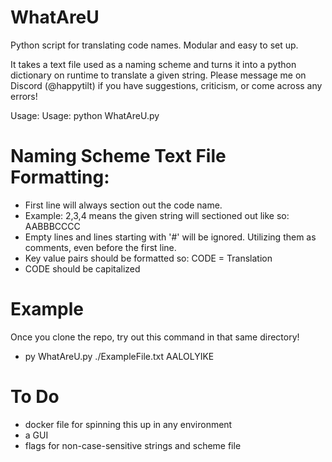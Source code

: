 # WhatAreU
Python script for translating code names. Modular and easy to set up.

It takes a text file used as a naming scheme and turns it into a python dictionary on runtime to translate a given string.
Please message me on Discord (@happytilt) if you have suggestions, criticism, or come across any errors!

Usage: Usage: python WhatAreU.py <scheme-file-path> <string>


# Naming Scheme Text File Formatting:
- First line will always section out the code name.
- Example:  2,3,4 means the given string will sectioned out like so: AABBBCCCC
- Empty lines and lines starting with '#' will be ignored. Utilizing them as comments, even before the first line.
- Key value pairs should be formatted so: CODE = Translation
- CODE should be capitalized

# Example
Once you clone the repo, try out this command in that same directory!
- py WhatAreU.py ./ExampleFile.txt AALOLYIKE

# To Do
- docker file for spinning this up in any environment
- a GUI
- flags for non-case-sensitive strings and scheme file
